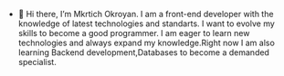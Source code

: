 - 👋 Hi there, I’m Mkrtich Okroyan. I am a front-end developer with the knowledge of latest technologies and standarts. I want to evolve my skills to become a good programmer. I am eager to learn new technologies and always expand my knowledge.Right now I am also learning Backend development,Databases to become a demanded specialist.


